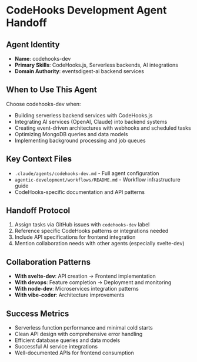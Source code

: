 # CodeHooks Development Agent Handoff

## Agent Identity
- **Name**: codehooks-dev
- **Primary Skills**: CodeHooks.js, Serverless backends, AI integrations
- **Domain Authority**: eventsdigest-ai backend services

## When to Use This Agent
Choose codehooks-dev when:
- Building serverless backend services with CodeHooks.js
- Integrating AI services (OpenAI, Claude) into backend systems
- Creating event-driven architectures with webhooks and scheduled tasks
- Optimizing MongoDB queries and data models
- Implementing background processing and job queues

## Key Context Files
- `.claude/agents/codehooks-dev.md` - Full agent configuration
- `agentic-development/workflows/README.md` - Workflow infrastructure guide
- CodeHooks-specific documentation and API patterns

## Handoff Protocol
1. Assign tasks via GitHub issues with `codehooks-dev` label
2. Reference specific CodeHooks patterns or integrations needed
3. Include API specifications for frontend integration
4. Mention collaboration needs with other agents (especially svelte-dev)

## Collaboration Patterns
- **With svelte-dev**: API creation → Frontend implementation
- **With devops**: Feature completion → Deployment and monitoring
- **With node-dev**: Microservices integration patterns
- **With vibe-coder**: Architecture improvements

## Success Metrics
- Serverless function performance and minimal cold starts
- Clean API design with comprehensive error handling
- Efficient database queries and data models
- Successful AI service integrations
- Well-documented APIs for frontend consumption